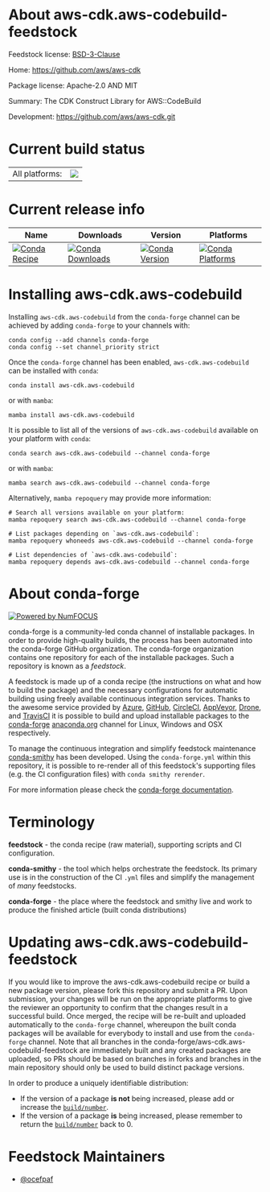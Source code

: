 About aws-cdk.aws-codebuild-feedstock
=====================================

Feedstock license: [BSD-3-Clause](https://github.com/conda-forge/aws-cdk.aws-codebuild-feedstock/blob/main/LICENSE.txt)

Home: https://github.com/aws/aws-cdk

Package license: Apache-2.0 AND MIT

Summary: The CDK Construct Library for AWS::CodeBuild

Development: https://github.com/aws/aws-cdk.git

Current build status
====================


<table><tr><td>All platforms:</td>
    <td>
      <a href="https://dev.azure.com/conda-forge/feedstock-builds/_build/latest?definitionId=19922&branchName=main">
        <img src="https://dev.azure.com/conda-forge/feedstock-builds/_apis/build/status/aws-cdk.aws-codebuild-feedstock?branchName=main">
      </a>
    </td>
  </tr>
</table>

Current release info
====================

| Name | Downloads | Version | Platforms |
| --- | --- | --- | --- |
| [![Conda Recipe](https://img.shields.io/badge/recipe-aws--cdk.aws--codebuild-green.svg)](https://anaconda.org/conda-forge/aws-cdk.aws-codebuild) | [![Conda Downloads](https://img.shields.io/conda/dn/conda-forge/aws-cdk.aws-codebuild.svg)](https://anaconda.org/conda-forge/aws-cdk.aws-codebuild) | [![Conda Version](https://img.shields.io/conda/vn/conda-forge/aws-cdk.aws-codebuild.svg)](https://anaconda.org/conda-forge/aws-cdk.aws-codebuild) | [![Conda Platforms](https://img.shields.io/conda/pn/conda-forge/aws-cdk.aws-codebuild.svg)](https://anaconda.org/conda-forge/aws-cdk.aws-codebuild) |

Installing aws-cdk.aws-codebuild
================================

Installing `aws-cdk.aws-codebuild` from the `conda-forge` channel can be achieved by adding `conda-forge` to your channels with:

```
conda config --add channels conda-forge
conda config --set channel_priority strict
```

Once the `conda-forge` channel has been enabled, `aws-cdk.aws-codebuild` can be installed with `conda`:

```
conda install aws-cdk.aws-codebuild
```

or with `mamba`:

```
mamba install aws-cdk.aws-codebuild
```

It is possible to list all of the versions of `aws-cdk.aws-codebuild` available on your platform with `conda`:

```
conda search aws-cdk.aws-codebuild --channel conda-forge
```

or with `mamba`:

```
mamba search aws-cdk.aws-codebuild --channel conda-forge
```

Alternatively, `mamba repoquery` may provide more information:

```
# Search all versions available on your platform:
mamba repoquery search aws-cdk.aws-codebuild --channel conda-forge

# List packages depending on `aws-cdk.aws-codebuild`:
mamba repoquery whoneeds aws-cdk.aws-codebuild --channel conda-forge

# List dependencies of `aws-cdk.aws-codebuild`:
mamba repoquery depends aws-cdk.aws-codebuild --channel conda-forge
```


About conda-forge
=================

[![Powered by
NumFOCUS](https://img.shields.io/badge/powered%20by-NumFOCUS-orange.svg?style=flat&colorA=E1523D&colorB=007D8A)](https://numfocus.org)

conda-forge is a community-led conda channel of installable packages.
In order to provide high-quality builds, the process has been automated into the
conda-forge GitHub organization. The conda-forge organization contains one repository
for each of the installable packages. Such a repository is known as a *feedstock*.

A feedstock is made up of a conda recipe (the instructions on what and how to build
the package) and the necessary configurations for automatic building using freely
available continuous integration services. Thanks to the awesome service provided by
[Azure](https://azure.microsoft.com/en-us/services/devops/), [GitHub](https://github.com/),
[CircleCI](https://circleci.com/), [AppVeyor](https://www.appveyor.com/),
[Drone](https://cloud.drone.io/welcome), and [TravisCI](https://travis-ci.com/)
it is possible to build and upload installable packages to the
[conda-forge](https://anaconda.org/conda-forge) [anaconda.org](https://anaconda.org/)
channel for Linux, Windows and OSX respectively.

To manage the continuous integration and simplify feedstock maintenance
[conda-smithy](https://github.com/conda-forge/conda-smithy) has been developed.
Using the ``conda-forge.yml`` within this repository, it is possible to re-render all of
this feedstock's supporting files (e.g. the CI configuration files) with ``conda smithy rerender``.

For more information please check the [conda-forge documentation](https://conda-forge.org/docs/).

Terminology
===========

**feedstock** - the conda recipe (raw material), supporting scripts and CI configuration.

**conda-smithy** - the tool which helps orchestrate the feedstock.
                   Its primary use is in the construction of the CI ``.yml`` files
                   and simplify the management of *many* feedstocks.

**conda-forge** - the place where the feedstock and smithy live and work to
                  produce the finished article (built conda distributions)


Updating aws-cdk.aws-codebuild-feedstock
========================================

If you would like to improve the aws-cdk.aws-codebuild recipe or build a new
package version, please fork this repository and submit a PR. Upon submission,
your changes will be run on the appropriate platforms to give the reviewer an
opportunity to confirm that the changes result in a successful build. Once
merged, the recipe will be re-built and uploaded automatically to the
`conda-forge` channel, whereupon the built conda packages will be available for
everybody to install and use from the `conda-forge` channel.
Note that all branches in the conda-forge/aws-cdk.aws-codebuild-feedstock are
immediately built and any created packages are uploaded, so PRs should be based
on branches in forks and branches in the main repository should only be used to
build distinct package versions.

In order to produce a uniquely identifiable distribution:
 * If the version of a package **is not** being increased, please add or increase
   the [``build/number``](https://docs.conda.io/projects/conda-build/en/latest/resources/define-metadata.html#build-number-and-string).
 * If the version of a package **is** being increased, please remember to return
   the [``build/number``](https://docs.conda.io/projects/conda-build/en/latest/resources/define-metadata.html#build-number-and-string)
   back to 0.

Feedstock Maintainers
=====================

* [@ocefpaf](https://github.com/ocefpaf/)

